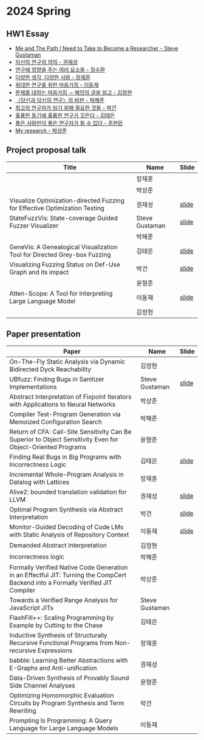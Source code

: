 # 2024 Spring
## HW1 Essay

- [Me and The Path I Need to Take to Become a Researcher - Steve Gustaman](assignment/2024/hw1-SteveGustaman.pdf)
- [자신의 연구의 의의 - 권재성](assignment/2024/hw1-JaeseongKwon.pdf)
- [연구에 영향을 주는 여러 요소들 - 정수환](assignment/2024/hw1-SuhwanJeong.pdf)
- [다양한 생각, 다양한 사람 - 장재훈](assignment/2024/hw1-JaehoonJang.pdf)
- [위대한 연구를 위한 마음가짐 - 이동재](assignment/2024/hw1-DongjaeLee.pdf)
- [문제를 대하는 마음가짐 ∼ 해밍의 글을 읽고 - 김정현](assignment/2024/hw1-JunghyunKim.pdf)
- [〈당신과 당신의 연구〉의 비판 - 박해준](assignment/2024/hw1-HaejoonPark.pdf)
- [최고의 연구자가 되기 위해 필요한 것들 - 박건](assignment/2024/hw1-GeonPark.pdf)
- [훌륭한 동기에 훌륭한 연구가 깃든다 - 김태은](assignment/2024/hw1-TaeeunKim.pdf)
- [좋은 사람만이 좋은 연구자가 될 수 있다 - 주현민](assignment/2024/hw1-HyunminJu.pdf)
- [My research - 박상준](assignment/2024/hw1-SangjunPark.pdf)

## Project proposal talk

| Title | Name | Slide |
|-------|------|-------|
| | 장재훈 | |
| | 박상준 | |
| Visualize Optimization-directed Fuzzing for Effective Optimization Testing | 권재성 | [slide](assignment/2024/proposal-JaeseongKwon.pdf) |
| StateFuzzVis: State-coverage Guided Fuzzer Visualizer | Steve Gustaman | [slide](assignment/2024/proposal-SteveGustaman.pdf) |
| | 박해준 | |
| GeneVis: A Genealogical Visualization Tool for Directed Grey-box Fuzzing | 김태은 | [slide](assignment/2024/proposal-TaeeunKim.pdf) |
| Visualizing Fuzzing Status on Def-Use Graph and its impact | 박건 | [slide](assignment/2024/proposal-GeonPark.pdf) |
| | 윤형준 | |
| Atten-Scope: A Tool for Interpreting Large Language Model | 이동재 | [slide](assignment/2024/proposal-DongjaeLee.pdf) |
| | 김정현 | |

## Paper presentation

| Paper | Name | Slide |
|-------|------|-------|
| On-The-Fly Static Analysis via Dynamic Bidirected Dyck Reachability                                                              | 김정현         |  |
| UBfuzz: Finding Bugs in Sanitizer Implementations                                                                                | Steve Gustaman | [slide](assignment/2024/paper1-SteveGustaman.pdf) |
| Abstract Interpretation of Fixpoint Iterators with Applications to Neural Networks                                               | 박상준         |  |
| Compiler Test-Program Generation via Memoized Configuration Search                                                               | 박해준         |  |
| Return of CFA: Call-Site Sensitivity Can Be Superior to Object Sensitivity Even for Object-Oriented Programs                     | 윤형준         |  |
| Finding Real Bugs in Big Programs with Incorrectness Logic                                                                       | 김태은         | [slide](assignment/2024/paper1-TaeeunKim.pdf) |
| Incremental Whole-Program Analysis in Datalog with Lattices                                                                      | 장재훈         |  |
| Alive2: bounded translation validation for LLVM                                                                                  | 권재성         | [slide](assignment/2024/paper1-JaeseongKwon.pdf) |
| Optimal Program Synthesis via Abstract Interpretation                                                                            | 박건           | [slide](assignment/2024/paper1-GeonPark.pdf) |
| Monitor-Guided Decoding of Code LMs with Static Analysis of Repository Context                                                   | 이동재         | [slide](assignment/2024/paper1-DongjaeLee.pdf) |
| Demanded Abstract Interpretation                                                                                                 | 김정현         |  |
| Incorrectness logic                                                                                                              | 박해준         |  |
| Formally Verified Native Code Generation in an Effectful JIT: Turning the CompCert Backend into a Formally Verified JIT Compiler | 박상준         |  |
| Towards a Verified Range Analysis for JavaScript JITs                                                                            | Steve Gustaman |  |
| FlashFill++: Scaling Programming by Example by Cutting to the Chase                                                              | 김태은         |  |
| Inductive Synthesis of Structurally Recursive Functional Programs from Non-recursive Expressions                                 | 장재훈         |  |
| babble: Learning Better Abstractions with E-Graphs and Anti-unification                                                          | 권재성         |  |
| Data-Driven Synthesis of Provably Sound Side Channel Analyses                                                                    | 윤형준         |  |
| Optimizing Homomorphic Evaluation Circuits by Program Synthesis and Term Rewriting                                               | 박건           |  |
| Prompting Is Programming: A Query Language for Large Language Models                                                             | 이동재         |  |
